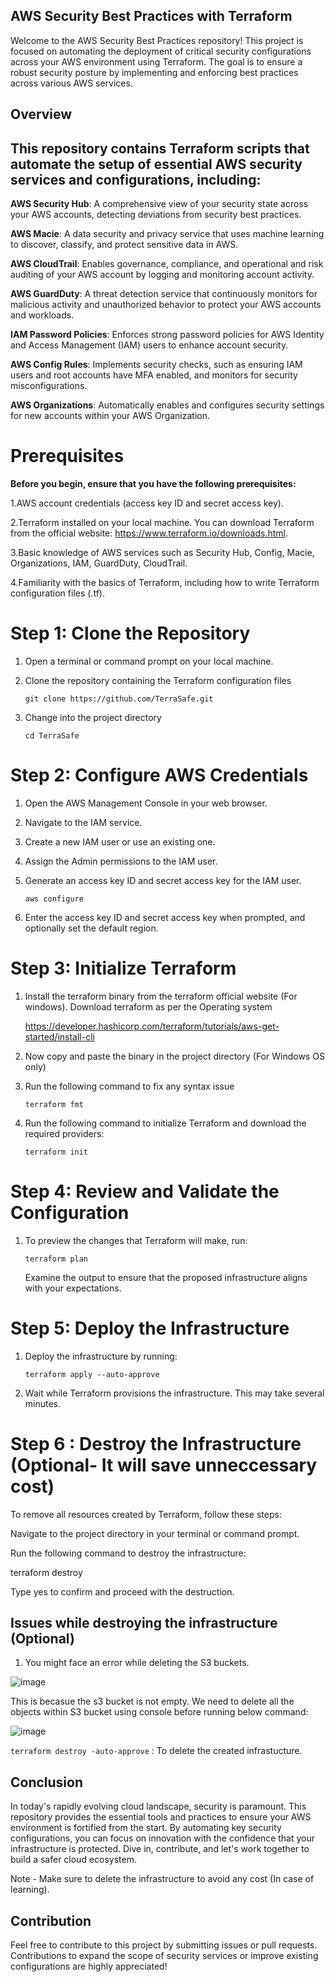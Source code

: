 ## AWS Security Best Practices with Terraform

Welcome to the AWS Security Best Practices repository! This project is focused on automating the deployment of critical security configurations across your AWS environment using Terraform. The goal is to ensure a robust security posture by implementing and enforcing best practices across various AWS services.

## Overview
## This repository contains Terraform scripts that automate the setup of essential AWS security services and configurations, including:

**AWS Security Hub**: A comprehensive view of your security state across your AWS accounts, detecting deviations from security best practices.

**AWS Macie**: A data security and privacy service that uses machine learning to discover, classify, and protect sensitive data in AWS.

**AWS CloudTrail**: Enables governance, compliance, and operational and risk auditing of your AWS account by logging and monitoring account activity.

**AWS GuardDuty**: A threat detection service that continuously monitors for malicious activity and unauthorized behavior to protect your AWS accounts and workloads.

**IAM Password Policies**: Enforces strong password policies for AWS Identity and Access Management (IAM) users to enhance account security.

**AWS Config Rules**: Implements security checks, such as ensuring IAM users and root accounts have MFA enabled, and monitors for security misconfigurations.

**AWS Organizations**: Automatically enables and configures security settings for new accounts within your AWS Organization.

# Prerequisites

**Before you begin, ensure that you have the following prerequisites:**

1.AWS account credentials (access key ID and secret access key).

2.Terraform installed on your local machine. You can download Terraform from the official website: https://www.terraform.io/downloads.html.

3.Basic knowledge of AWS services such as Security Hub, Config, Macie, Organizations, IAM, GuardDuty, CloudTrail.

4.Familiarity with the basics of Terraform, including how to write Terraform configuration files (.tf).

# Step 1: Clone the Repository

1. Open a terminal or command prompt on your local machine.

2. Clone the repository containing the Terraform configuration files

   `git clone https://github.com/TerraSafe.git`

3.  Change into the project directory

    `cd TerraSafe`

# Step 2: Configure AWS Credentials

1. Open the AWS Management Console in your web browser.
2. Navigate to the IAM service.
3. Create a new IAM user or use an existing one.
4. Assign the Admin permissions to the IAM user. 
5. Generate an access key ID and secret access key for the IAM user.

   `aws configure`
   
6. Enter the access key ID and secret access key when prompted, and optionally set the default region.

# Step 3: Initialize Terraform
1. Install the terraform binary from the terraform official website (For windows). Download terraform as per the Operating 
   system

   https://developer.hashicorp.com/terraform/tutorials/aws-get-started/install-cli
   
3. Now copy and paste the binary in the project directory (For Windows OS only)
4. Run the following command to fix any syntax issue

   `terraform fmt`
5. Run the following command to initialize Terraform and download the required providers:

   `terraform init`
   
# Step 4: Review and Validate the Configuration

1. To preview the changes that Terraform will make, run:

   `terraform plan`
   
   Examine the output to ensure that the proposed infrastructure aligns with your expectations.

# Step 5: Deploy the Infrastructure

1. Deploy the infrastructure by running:

   `terraform apply --auto-approve`
2. Wait while Terraform provisions the infrastructure. This may take several minutes.

# Step 6 : Destroy the Infrastructure (Optional- It will save unneccessary cost)

To remove all resources created by Terraform, follow these steps:

Navigate to the project directory in your terminal or command prompt.

Run the following command to destroy the infrastructure:

terraform destroy 

Type yes to confirm and proceed with the destruction.

## Issues while destroying the infrastructure (Optional)

1. You might face an error while deleting the S3 buckets.

![image](https://github.com/user-attachments/assets/f5052822-a026-4fe0-a860-d205136449a1)

This is becasue the s3 bucket is not empty. We need to delete all the objects within S3 bucket using console before running below command:

![image](https://github.com/user-attachments/assets/f538c33e-47b1-4c06-b6df-514c3a263289)


`terraform destroy -auto-approve`  : To delete the created infrastucture.
   

## Conclusion

In today's rapidly evolving cloud landscape, security is paramount. This repository provides the essential tools and practices to ensure your AWS environment is fortified from the start. By automating key security configurations, you can focus on innovation with the confidence that your infrastructure is protected. Dive in, contribute, and let's work together to build a safer cloud ecosystem. 

Note - Make sure to delete the infrastructure to avoid any cost (In case of learning).

## Contribution

Feel free to contribute to this project by submitting issues or pull requests. Contributions to expand the scope of security services or improve existing configurations are highly appreciated!
    
